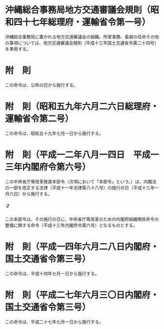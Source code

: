 # 沖縄総合事務局地方交通審議会規則（昭和四十七年総理府・運輸省令第一号）
沖縄総合事務局に置かれる地方交通審議会の組織、所掌事務、委員の任命その他の事項については、地方交通審議会規則（平成十三年国土交通省令第二十四号）を準用する。
# 附　則
この命令は、公布の日から施行する。
# 附　則（昭和五九年六月二六日総理府・運輸省令第二号）
この命令は、昭和五十九年七月一日から施行する。
# 附　則（平成一二年八月一四日　平成一三年内閣府令第六号）
この中央省庁等改革推進本部令（次項において「本部令」という。）は、内閣法の一部を改正する法律（平成十一年法律第八十八号）の施行の日（平成十三年一月六日）から施行する。
##### ２
この本部令は、その施行の日に、中央省庁等改革のための内閣府組織関係命令の整備に関する命令（平成十三年内閣府令第六号）となるものとする。
# 附　則（平成一四年六月二八日内閣府・国土交通省令第三号）
この命令は、平成十四年七月一日から施行する。
# 附　則（平成二七年六月三〇日内閣府・国土交通省令第三号）
この命令は、平成二十七年七月一日から施行する。

